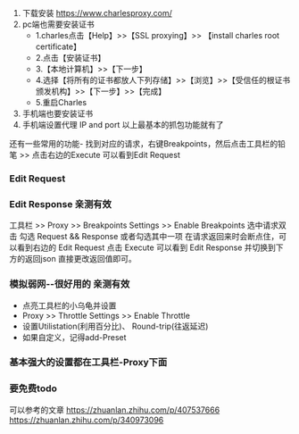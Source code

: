 1. 下载安装 https://www.charlesproxy.com/
2. pc端也需要安装证书  
    - 1.charles点击【Help】>>【SSL proxying】>> 【install charles root certificate】
    - 2.点击【安装证书】
    - 3.【本地计算机】>>【下一步】
    - 4.选择【将所有的证书都放人下列存储】>>【浏览】>>【受信任的根证书颁发机构】>>【下一步】>>【完成】
    - 5.重启Charles
3. 手机端也要安装证书 
4. 手机端设置代理 IP and port
以上最基本的抓包功能就有了

还有一些常用的功能-
找到对应的请求，右键Breakpoints，然后点击工具栏的铅笔 >> 点击右边的Execute 可以看到Edit Request 
### Edit Request

### Edit Response 亲测有效
工具栏 >> Proxy >> Breakpoints Settings >> Enable Breakpoints 选中请求双击 勾选 
Request && Response 
或者勾选其中一项  在请求返回来时会断点住，可以看到右边的 Edit Request 点击 Execute 可以看到 Edit Response 并切换到下方的返回json 直接更改返回值即可。

### 模拟弱网--很好用的 亲测有效
- 点亮工具栏的小乌龟并设置
- Proxy >> Throttle Settings >> Enable Throttle
- 设置Utilistation(利用百分比)、
Round-trip(往返延迟)
- 如果自定义，记得add-Preset 

### 基本强大的设置都在工具栏-Proxy下面

### 要免费todo

可以参考的文章
https://zhuanlan.zhihu.com/p/407537666
https://zhuanlan.zhihu.com/p/340973096